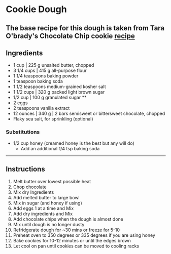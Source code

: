 # Cookie Dough
The base recipe for this dough is taken from Tara O'brady's Chocolate Chip cookie [recipe](taraobrady.com/recipes-in-full/2019/5/1/tara-obradys-basic-great-chocolate-chip-cookies)  
---
## Ingredients
- 1 cup | 225 g unsalted butter, chopped  
- 3 1/4 cups | 415 g all-purpose flour  
- 1 1/4 teaspoons baking powder  
- 1 teaspoon baking soda  
- 1 1/2 teaspoons medium-grained kosher salt  
- 1 1/2 cups | 320 g packed light brown sugar  
- 1/2 cup | 100 g granulated sugar **  
- 2 eggs  
- 2 teaspoons vanilla extract  
- 12 ounces | 340 g | 2 bars semisweet or bittersweet chocolate, chopped  
- Flaky sea salt, for sprinkling (optional)  

### Substitutions
- 1/2 cup honey (creamed honey is the best but any will do)
  - Add an additional 1/4 tsp baking soda
---
## Instructions
1. Melt butter over lowest possible heat
2. Chop chocolate
3. Mix dry Ingredients
4. Add melted butter to large bowl
5. Mix in sugar (and honey if using)
6. Add eggs 1 at a time and Mix
7. Add dry ingredients and Mix
8. Add chocolate chips when the dough is almost done
9. Mix until dough is no longer dusty
10. Refridgerate dough for ~30 mins or freeze for 5-10
11. Preheat oven to 350 degrees or 335 degrees if you are using honey
12. Bake cookies for 10-12 minutes or until the edges brown
13. Let cool on pan until cookies can be moved to cooling racks